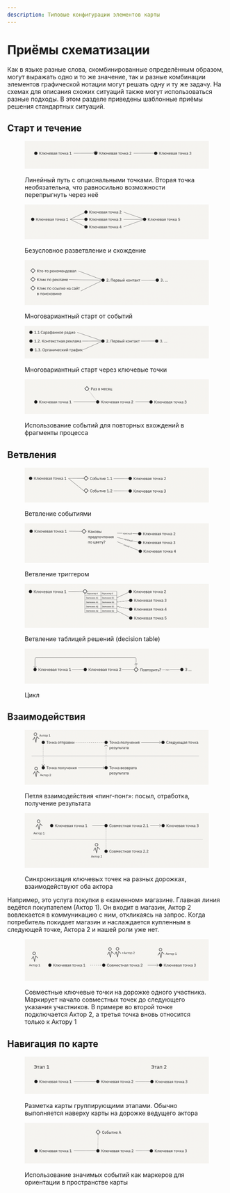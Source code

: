 ```yaml
---
description: Типовые конфигурации элементов карты
---
```


# Приёмы схематизации

Как в языке разные слова, скомбинированные определённым образом, могут выражать одно и то же значение, так и разные комбинации элементов графической нотации могут решать одну и ту же задачу. На схемах для описания схожих ситуаций также могут использоваться разные подходы. В этом разделе приведены шаблонные приёмы решения стандартных ситуаций.

## Cтарт и течение

<div align="left">

<figure><img src="../.gitbook/assets/image (1) (1) (1).png" alt=""><figcaption><p>Линейный путь с опциональными точками. Вторая точка необязательна, что равносильно возможности перепрыгнуть через неё</p></figcaption></figure>

</div>

<div align="left">

<figure><img src="../.gitbook/assets/image (1) (1) (1) (1).png" alt=""><figcaption><p>Безусловное разветвление и схождение</p></figcaption></figure>

</div>

<div align="left">

<figure><img src="../.gitbook/assets/image (3) (1) (1).png" alt=""><figcaption><p>Многовариантный старт от событий</p></figcaption></figure>

</div>

<div align="left">

<figure><img src="../.gitbook/assets/image (4) (1).png" alt=""><figcaption><p>Многовариантный старт через ключевые точки</p></figcaption></figure>

</div>

<div align="left">

<figure><img src="../.gitbook/assets/image (5) (1).png" alt=""><figcaption><p>Использование событий для повторных вхождений в фрагменты процесса</p></figcaption></figure>

</div>



## Ветвления

<div align="left">

<figure><img src="../.gitbook/assets/image (6) (1).png" alt=""><figcaption><p>Ветвление событиями</p></figcaption></figure>

</div>

<div align="left">

<figure><img src="../.gitbook/assets/image (7) (1).png" alt=""><figcaption><p>Ветвление триггером</p></figcaption></figure>

</div>

<div align="left">

<figure><img src="../.gitbook/assets/image (8).png" alt=""><figcaption><p>Ветвление таблицей решений (decision table)</p></figcaption></figure>

</div>

<div align="left">

<figure><img src="../.gitbook/assets/image (9).png" alt=""><figcaption><p>Цикл</p></figcaption></figure>

</div>



## Взаимодействия

<div align="left">

<figure><img src="../.gitbook/assets/image (10).png" alt=""><figcaption><p>Петля взаимодействия «пинг-понг»: посыл, отработка, получение результата</p></figcaption></figure>

</div>

<div align="left">

<figure><img src="../.gitbook/assets/image (11).png" alt=""><figcaption><p>Синхронизация ключевых точек на разных дорожках, взаимодействуют оба актора</p></figcaption></figure>

</div>

Например, это услуга покупки в «каменном» магазине. Главная линия ведётся покупателем (Актор 1). Он входит в магазин, Актор 2 вовлекается в коммуникацию с ним, откликаясь на запрос. Когда потребитель покидает магазин и наслаждается купленным в следующей точке, Актора 2 и нашей роли уже нет.



<div align="left">

<figure><img src="../.gitbook/assets/image (12).png" alt=""><figcaption><p>Совместные ключевые точки на дорожке одного участника. Маркирует начало совместных точек до следующего указания участников. В примере во второй точке подключается Актор 2, а третья точка вновь относится только к Актору 1</p></figcaption></figure>

</div>



## Навигация по карте

<div align="left">

<figure><img src="../.gitbook/assets/image (13).png" alt=""><figcaption><p>Разметка карты группирующими этапами. Обычно выполняется наверху карты на дорожке ведущего актора</p></figcaption></figure>

</div>

<div align="left">

<figure><img src="../.gitbook/assets/image (14).png" alt=""><figcaption><p>Использование значимых событий как маркеров для ориентации в пространстве карты</p></figcaption></figure>

</div>
